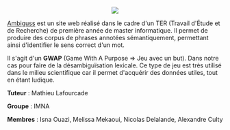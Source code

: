 <p align="center"><a href="https://ambiguss.calyxe.fr" target="_blank">
    <img src="https://ambiguss.calyxe.fr/images/logo.png">
</a></p>

[Ambiguss][1] est un site web réalisé dans le cadre d'un TER (Travail d'Étude et de Recherche) de première 
année de master informatique.
Il permet de produire des corpus de phrases annotées sémantiquement, permettant ainsi d'identifier le sens correct d'un mot.

Il s'agit d'un **GWAP** (Game With A Purpose => Jeu avec un but). Dans notre cas pour faire de la désambiguïsation 
lexicale.
Ce type de jeu est très utilisé dans le milieu scientifique car il permet d'acquérir des données utiles, tout en étant ludique.

**Tuteur** : Mathieu Lafourcade

**Groupe** : IMNA

**Membres** : Isna Ouazi, Melissa Mekaoui, Nicolas Delalande, Alexandre Culty

[1]: https://ambiguss.calyxe.fr
